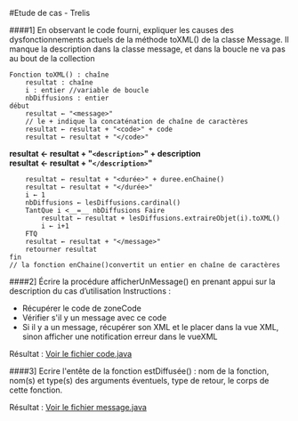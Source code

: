 #Etude de cas - Trelis

####1] En observant le code fourni, expliquer les causes des dysfonctionnements actuels de la méthode toXML() de la classe Message.
Il manque la description dans la classe message, et dans la boucle ne va pas au bout de la collection

```
Fonction toXML() : chaîne
	resultat : chaîne 
	i : entier //variable de boucle
	nbDiffusions : entier
début
	resultat ← "<message>"
	// le + indique la concaténation de chaîne de caractères
	resultat ← resultat + "<code>" + code
	resultat ← resultat + "</code>"
```

**resultat ← resultat + "`<description>`" + description**  
**resultat ← resultat + "`</description>`"**

```
	resultat ← resultat + "<durée>" + duree.enChaine() 
	resultat ← resultat + "</durée>"
	i ← 1
	nbDiffusions ← lesDiffusions.cardinal()
	TantQue i <__=__ nbDiffusions Faire
		resultat ← resultat + lesDiffusions.extraireObjet(i).toXML()
		i ← i+1
	FTQ
	resultat ← resultat + "</message>"
	retourner resultat
fin
// la fonction enChaine()convertit un entier en chaîne de caractères
```


####2] Écrire la procédure afficherUnMessage() en prenant appui sur la description du cas d’utilisation
Instructions :
  
- Récupérer le code de zoneCode
- Vérifier s'il y un message avec ce code
- Si il y a un message, récupérer son XML et le placer dans la vue XML, sinon afficher une notification erreur dans le vueXML

Résultat : [Voir le fichier code.java](https://github.com/miko91/cours/blob/master/Etudes%20de%20cas/Trelis/code.java)


####3]  Ecrire l'entête de la fonction estDiffusée() : nom de la fonction, nom(s) et type(s) des arguments éventuels, type de retour, le corps de cette fonction.

Résultat : [Voir le fichier message.java](https://github.com/miko91/cours/blob/master/Etudes%20de%20cas/Trelis/code.java)
